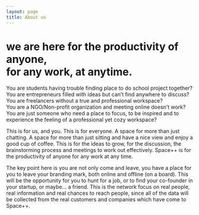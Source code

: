 ```yaml
---
layout: page
title: About us
---
```


we are here for the productivity of anyone,<br/>for any work, at anytime.
===

You are students having trouble finding place to do school project together?  
You are entrepreneurs filled with ideas but can’t find anywhere to discuss?  
You are freelancers without a true and professional workspace?  
You are a NGO/Non-profit organization and meeting online doesn’t work?  
You are just someone who need a place to focus, to be inspired and to experience the feeling of a professional yet cozy workspace?

This is for us, and you. This is for everyone. A space for more than just chatting. A space for more than just sitting and have a nice view and enjoy a good cup of coffee. This is for the ideas to grow, for the discussion, the brainstorming process and meetings to work out effectively. Space++ is for the productivity of anyone for any work at any time.

The key point here is you are not only come and leave, you have a place for you to leave your branding mark, both online and offline (on a board). This will be the opportunity for you to hunt for a job, or to find your co-founder in your startup, or maybe... a friend. This is the network focus on real people, real information and real chances to reach people, since all of the data will be collected from the real customers and companies which have come to Space++.


